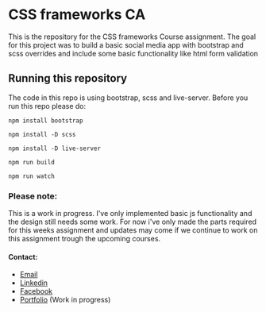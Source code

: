 # CSS frameworks CA

This is the repository for the CSS frameworks Course assignment. The goal for this project was to build a basic social media app with bootstrap and scss overrides and include some basic functionality like html form validation

## Running this repository

The code in this repo is using bootstrap, scss and live-server. Before you run this repo please do:

```
npm install bootstrap

npm install -D scss

npm install -D live-server

npm run build

npm run watch
```

### Please note:

This is a work in progress. I've only implemented basic js functionality and the design still needs some work. For now i've only made the parts required for this weeks assignment and updates may come if we continue to work on this assignment trough the upcoming courses.

#### Contact:

- [Email](kristoffer.mikkelsen98@gmail.com)
- [Linkedin](https://www.linkedin.com/in/kristoffer-mikkelsen-a83232112/)
- [Facebook](https://www.facebook.com/kristoffer.mikkelsen.75/)
- [Portfolio](https://zycrix.github.io/) (Work in progress)
